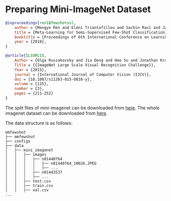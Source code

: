 # Preparing Mini-ImageNet Dataset

<!-- [DATASET] -->

```bibtex
@inproceedings{ren18fewshotssl,
    author = {Mengye Ren and Eleni Triantafillou and Sachin Ravi and Jake Snell and Kevin Swersky and Joshua B. Tenenbaum and Hugo Larochelle and Richard S. Zemel},
    title = {Meta-Learning for Semi-Supervised Few-Shot Classification},
    booktitle = {Proceedings of 6th International Conference on Learning Representations {ICLR}},
    year = {2018},
}

@article{ILSVRC15,
    Author = {Olga Russakovsky and Jia Deng and Hao Su and Jonathan Krause and Sanjeev Satheesh and Sean Ma and Zhiheng Huang and Andrej Karpathy and Aditya Khosla and Michael Bernstein and Alexander C. Berg and Li Fei-Fei},
    Title = {{ImageNet Large Scale Visual Recognition Challenge}},
    Year = {2015},
    journal = {International Journal of Computer Vision (IJCV)},
    doi = {10.1007/s11263-015-0816-y},
    volume = {115},
    number = {3},
    pages = {211-252}
}
```

The split files of mini-imagenet can be downloaded from [here](https://github.com/twitter-research/meta-learning-lstm/tree/master/data/miniImagenet).
The whole imagenet dataset can be downloaded from [here](https://image-net.org/challenges/LSVRC/2012/index.php).

The data structure is as follows:
```text
mmfewshot
├── mmfewshot
├── configs
├── data
│   ├── mini_imagenet
│   │   ├── images
│   │   │   ├── n01440764
│   │   │   │   ├── n01440764_10026.JPEG
│   │   │   │   ├── ...
│   │   │   ├── n01443537
│   │   │   ├── ...
│   │   ├── test.csv
│   │   ├── train.csv
│   │   ├── val.csv
...
```

